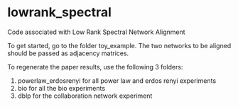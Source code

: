 # lowrank_spectral
Code associated with Low Rank Spectral Network Alignment 

To get started, go to the folder toy_example. The two networks to be aligned should be passed as adjacency matrices.

To regenerate the paper results, use the following 3 folders:
1. powerlaw_erdosrenyi for all power law and erdos renyi experiments
2. bio for all the bio experiments
3. dblp for the collaboration network experiment

